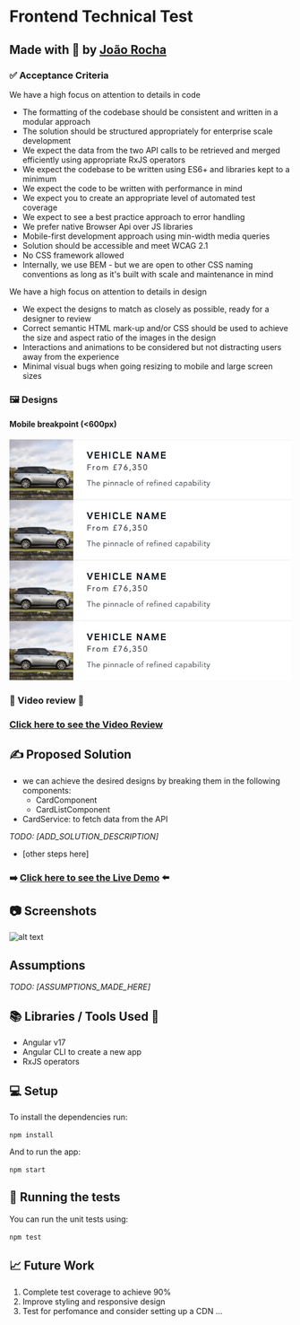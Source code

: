 # Frontend Technical Test

## Made with 💚 by [João Rocha](mailto:joaorocha@gmail.com)

### ✅ Acceptance Criteria
We have a high focus on attention to details in code

* The formatting of the codebase should be consistent and written in a modular approach
* The solution should be structured appropriately for enterprise scale development
* We expect the data from the two API calls to be retrieved and merged efficiently using appropriate RxJS operators
* We expect the codebase to be written using ES6+ and libraries kept to a minimum
* We expect the code to be written with performance in mind
* We expect you to create an appropriate level of automated test coverage
* We expect to see a best practice approach to error handling
* We prefer native Browser Api over JS libraries
* Mobile-first development approach using min-width media queries
* Solution should be accessible and meet WCAG 2.1
* No CSS framework allowed
* Internally, we use BEM - but we are open to other CSS naming conventions as long as it's built with scale and maintenance in mind

We have a high focus on attention to details in design

* We expect the designs to match as closely as possible, ready for a designer to review
* Correct semantic HTML mark-up and/or CSS should be used to achieve the size and aspect ratio of the images in the design
* Interactions and animations to be considered but not distracting users away from the experience
* Minimal visual bugs when going resizing to mobile and large screen sizes

### 🖼️  Designs
#### Mobile breakpoint (<600px)
![alt text](src/assets/designs/mobile.png)

### 🎥 Video review 🍿
### [Click here to see the Video Review]([LINK_TO_LOOM_VIDEO]) 

## ✍️ Proposed Solution

- we can achieve the desired designs by breaking them in the following components:
  - CardComponent
  - CardListComponent
- CardService: to fetch data from the API 

*TODO: [ADD_SOLUTION_DESCRIPTION]*
- [other steps here]

### ➡️ [Click here to see the Live Demo]([LINK_TO_THE_DEPLOYED_APP]) ⬅️

## 📷 Screenshots
![alt text](assets/app_screen.png)

## Assumptions

*TODO: [ASSUMPTIONS_MADE_HERE]*

## 📚 Libraries / Tools Used 🔧

- Angular v17
- Angular CLI to create a new app 
- RxJS operators

## 💻 Setup

To install the dependencies run:

`npm install`

And to run the app:

`npm start`


## 🧪 Running the tests

You can run the unit tests using:

`npm test`


## 📈 Future Work

1. Complete test coverage to achieve 90%
2. Improve styling and responsive design
3. Test for perfomance and consider setting up a CDN
   ...
